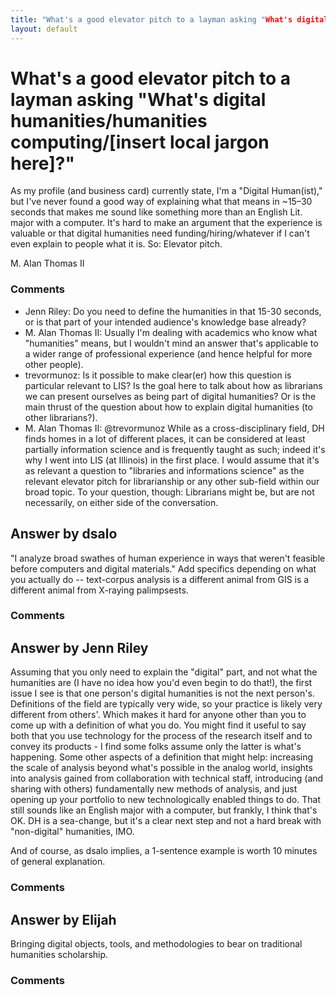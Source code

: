 ```yaml
---
title: "What's a good elevator pitch to a layman asking "What's digital humanities/humanities computing/[insert local jargon here]?""
layout: default
---
```

What's a good elevator pitch to a layman asking "What's digital humanities/humanities computing/[insert local jargon here]?"
=====================
As my profile (and business card) currently state, I'm a "Digital
Human(ist)," but I've never found a good way of explaining what that
means in \~15–30 seconds that makes me sound like something more than an
English Lit. major with a computer. It's hard to make an argument that
the experience is valuable or that digital humanities need
funding/hiring/whatever if I can't even explain to people what it is.
So: Elevator pitch.

M. Alan Thomas II

### Comments ###
* Jenn Riley: Do you need to define the humanities in that 15-30 seconds, or is that
part of your intended audience's knowledge base already?
* M. Alan Thomas II: Usually I'm dealing with academics who know what "humanities" means, but
I wouldn't mind an answer that's applicable to a wider range of
professional experience (and hence helpful for more other people).
* trevormunoz: Is it possible to make clear(er) how this question is particular
relevant to LIS? Is the goal here to talk about how as librarians we can
present ourselves as being part of digital humanities? Or is the main
thrust of the question about how to explain digital humanities (to other
librarians?).
* M. Alan Thomas II: @trevormunoz While as a cross-disciplinary field, DH finds homes in a
lot of different places, it can be considered at least partially
information science and is frequently taught as such; indeed it's why I
went into LIS (at Illinois) in the first place. I would assume that it's
as relevant a question to "libraries and informations science" as the
relevant elevator pitch for librarianship or any other sub-field within
our broad topic. To your question, though: Librarians might be, but are
not necessarily, on either side of the conversation.


Answer by dsalo
----------------
"I analyze broad swathes of human experience in ways that weren't
feasible before computers and digital materials." Add specifics
depending on what you actually do -- text-corpus analysis is a different
animal from GIS is a different animal from X-raying palimpsests.

### Comments ###

Answer by Jenn Riley
----------------
Assuming that you only need to explain the "digital" part, and not what
the humanities are (I have no idea how you'd even begin to do that!),
the first issue I see is that one person's digital humanities is not the
next person's. Definitions of the field are typically very wide, so your
practice is likely very different from others'. Which makes it hard for
anyone other than you to come up with a definition of what you do. You
might find it useful to say both that you use technology for the process
of the research itself and to convey its products - I find some folks
assume only the latter is what's happening. Some other aspects of a
definition that might help: increasing the scale of analysis beyond
what's possible in the analog world, insights into analysis gained from
collaboration with technical staff, introducing (and sharing with
others) fundamentally new methods of analysis, and just opening up your
portfolio to new technologically enabled things to do. That still sounds
like an English major with a computer, but frankly, I think that's OK.
DH is a sea-change, but it's a clear next step and not a hard break with
"non-digital" humanities, IMO.

And of course, as dsalo implies, a 1-sentence example is worth 10
minutes of general explanation.

### Comments ###

Answer by Elijah
----------------
Bringing digital objects, tools, and methodologies to bear on
traditional humanities scholarship.

### Comments ###


